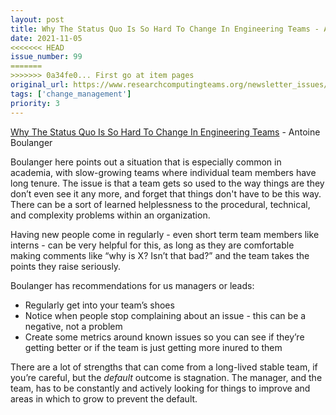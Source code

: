 ```yaml
---
layout: post
title: Why The Status Quo Is So Hard To Change In Engineering Teams - Antoine Boulanger
date: 2021-11-05
<<<<<<< HEAD
issue_number: 99
=======
>>>>>>> 0a34fe0... First go at item pages
original_url: https://www.researchcomputingteams.org/newsletter_issues/0099
tags: ['change_management']
priority: 3
---
```


<!-- markdownlint-disable MD033 -->
<!-- markdownlint-disable MD041 -->
<!-- markdownlint-disable MD049 -->

[Why The Status Quo Is So Hard To Change In Engineering Teams](https://www.okayhq.com/blog/status-quo-is-so-hard-to-change-in-engineering-teams) - Antoine Boulanger

Boulanger here points out a situation that is especially common in academia, with slow-growing teams where individual team members have long tenure.   The issue is that a team gets so used to the way things are they don’t even see it any more, and forget that things don't have to be this way.  There can be a sort of learned helplessness to the procedural, technical, and complexity problems within an organization.

Having new people come in regularly - even short term team members like interns - can be very helpful for this, as long as they are comfortable making comments like “why is X?  Isn’t that bad?” and the team takes the points they raise seriously.

Boulanger has recommendations for us managers or leads:

- Regularly get into your team’s shoes
- Notice when people stop complaining about an issue - this can be a negative, not a problem
- Create some metrics around known issues so you can see if they’re getting better or if the team is just getting more inured to them

There are a lot of strengths that can come from a long-lived stable team, if you’re careful, but the *default* outcome is stagnation.  The manager, and the team, has to be constantly and actively looking for things to improve and areas in which to grow to prevent the default.